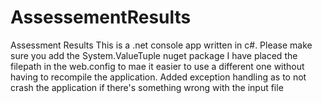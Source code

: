 # AssessementResults
Assessment Results
This is a .net console app written in c#. Please make sure you add the System.ValueTuple nuget package
I have placed the filepath in the web.config to mae it easier to use a different one without having to recompile the application.
Added exception handling as to not crash the application if there's something wrong with the input file
